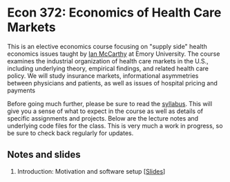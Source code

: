 # Econ 372: Economics of Health Care Markets

This is an elective economics course focusing on "supply side" health economics issues taught by [Ian McCarthy](http://ianmccarthy-econ.com) at Emory University. The course examines the industrial organization of health care markets in the U.S., including underlying theory,
empirical findings, and related health care policy. We will study insurance markets, informational asymmetries between physicians and patients, as well as issues of hospital pricing and payments

Before going much further, please be sure to read the [syllabus](Syllabus/Econ372-Syllabus.pdf). This will give you a sense of what to expect in the course as well as details of specific assignments and projects. Below are the lecture notes and underlying code files for the class. This is very much a work in progress, so be sure to check back regularly for updates. 

## Notes and slides

1. Introduction: Motivation and software setup \[[Slides](01-Introduction/01-Introduction.html)\]
